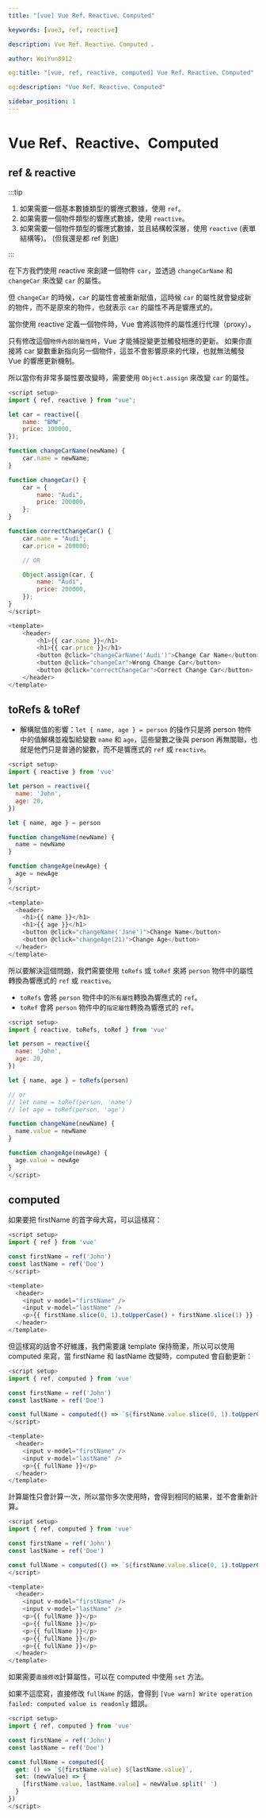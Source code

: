```yaml
---
title: "[vue] Vue Ref、Reactive、Computed"

keywords: [vue3, ref, reactive]

description: Vue Ref、Reactive、Computed 。

author: WeiYun0912

og:title: "[vue, ref, reactive, computed] Vue Ref、Reactive、Computed"

og:description: "Vue Ref、Reactive、Computed"

sidebar_position: 1
---
```


# Vue Ref、Reactive、Computed

## ref & reactive

:::tip

1. 如果需要一個基本數據類型的響應式數據，使用 `ref`。
2. 如果需要一個物件類型的響應式數據，使用 `reactive`。
3. 如果需要一個物件類型的響應式數據，並且結構較深層，使用 `reactive` (表單結構等)。
   (但我還是都 ref 到底)

:::

在下方我們使用 reactive 來創建一個物件 `car`，並透過 `changeCarName` 和 `changeCar` 來改變 `car` 的屬性。

但 `changeCar` 的時候，`car` 的屬性會被重新賦值，這時候 `car` 的屬性就會變成新的物件，而不是原來的物件，也就表示 `car` 的屬性不再是響應式的。

當你使用 reactive 定義一個物件時，Vue 會將該物件的屬性進行代理（proxy）。

只有修改這個`物件內部的屬性時`，Vue 才能捕捉變更並觸發相應的更新。
如果你直接將 car 變數重新指向另一個物件，這並不會影響原來的代理，也就無法觸發 Vue 的響應更新機制。

所以當你有非常多屬性要改變時，需要使用 `Object.assign` 來改變 `car` 的屬性。

```js
<script setup>
import { ref, reactive } from "vue";

let car = reactive({
    name: "BMW",
    price: 100000,
});

function changeCarName(newName) {
    car.name = newName;
}

function changeCar() {
    car = {
        name: "Audi",
        price: 200000,
    };
}

function correctChangeCar() {
    car.name = "Audi";
    car.price = 200000;

    // OR

    Object.assign(car, {
        name: "Audi",
        price: 200000,
    });
}
</script>

<template>
    <header>
        <h1>{{ car.name }}</h1>
        <h1>{{ car.price }}</h1>
        <button @click="changeCarName('Audi')">Change Car Name</button>
        <button @click="changeCar">Wrong Change Car</button>
        <button @click="correctChangeCar">Correct Change Car</button>
    </header>
</template>
```

## toRefs & toRef

-   解構賦值的影響：`let { name, age } = person` 的操作只是將 person 物件中的值解構並複製給變數 `name` 和 `age`，這些變數之後與 person 再無關聯，也就是他們只是普通的變數，而不是響應式的 `ref` 或 `reactive`。

```js
<script setup>
import { reactive } from 'vue'

let person = reactive({
  name: 'John',
  age: 20,
})

let { name, age } = person

function changeName(newName) {
  name = newName
}

function changeAge(newAge) {
  age = newAge
}
</script>

<template>
  <header>
    <h1>{{ name }}</h1>
    <h1>{{ age }}</h1>
    <button @click="changeName('Jane')">Change Name</button>
    <button @click="changeAge(21)">Change Age</button>
  </header>
</template>
```

所以要解決這個問題，我們需要使用 `toRefs` 或 `toRef` 來將 `person` 物件中的屬性轉換為響應式的 `ref` 或 `reactive`。

-   `toRefs` 會將 `person` 物件中的`所有屬性`轉換為響應式的 `ref`。
-   `toRef` 會將 `person` 物件中的`指定屬性`轉換為響應式的 `ref`。

```js
<script setup>
import { reactive, toRefs, toRef } from 'vue'

let person = reactive({
  name: 'John',
  age: 20,
})

let { name, age } = toRefs(person)

// or
// let name = toRef(person, 'name')
// let age = toRef(person, 'age')

function changeName(newName) {
  name.value = newName
}

function changeAge(newAge) {
  age.value = newAge
}
</script>
```

## computed

如果要把 firstName 的首字母大寫，可以這樣寫：

```js
<script setup>
import { ref } from 'vue'

const firstName = ref('John')
const lastName = ref('Doe')
</script>

<template>
  <header>
    <input v-model="firstName" />
    <input v-model="lastName" />
    <p>{{ firstName.slice(0, 1).toUpperCase() + firstName.slice(1) }} - {{ lastName }}</p>
  </header>
</template>
```

但這樣寫的話會不好維護，我們需要讓 template 保持簡潔，所以可以使用 computed 來寫，當 firstName 和 lastName 改變時，computed 會自動更新：

```js
<script setup>
import { ref, computed } from 'vue'

const firstName = ref('John')
const lastName = ref('Doe')

const fullName = computed(() => `${firstName.value.slice(0, 1).toUpperCase() + firstName.value.slice(1)} - ${lastName.value}`)
</script>

<template>
  <header>
    <input v-model="firstName" />
    <input v-model="lastName" />
    <p>{{ fullName }}</p>
  </header>
</template>
```

計算屬性只會計算一次，所以當你多次使用時，會得到相同的結果，並不會重新計算。

```js
<script setup>
import { ref, computed } from 'vue'

const firstName = ref('John')
const lastName = ref('Doe')

const fullName = computed(() => `${firstName.value.slice(0, 1).toUpperCase() + firstName.value.slice(1)} - ${lastName.value}`)
</script>

<template>
  <header>
    <input v-model="firstName" />
    <input v-model="lastName" />
    <p>{{ fullName }}</p>
    <p>{{ fullName }}</p>
    <p>{{ fullName }}</p>
    <p>{{ fullName }}</p>
    <p>{{ fullName }}</p>
  </header>
</template>
```

如果需要`直接修改`計算屬性，可以在 computed 中使用 `set` 方法。

如果不這麼寫，直接修改 `fullName` 的話，會得到 `[Vue warn] Write operation failed: computed value is readonly` 錯誤。

```js
<script setup>
import { ref, computed } from 'vue'

const firstName = ref('John')
const lastName = ref('Doe')

const fullName = computed({
  get: () => `${firstName.value} ${lastName.value}`,
  set: (newValue) => {
    [firstName.value, lastName.value] = newValue.split(' ')
  }
})
</script>
```
